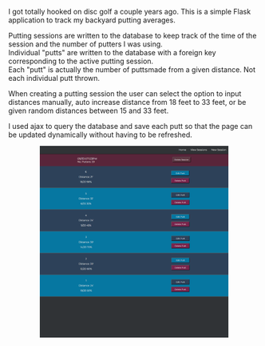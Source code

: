 I got totally hooked on disc golf a couple years ago. This is a simple Flask application to track my backyard putting averages. 

Putting sessions are written to the database to keep track of the time of the session and the number of putters I was using.  
Individual "putts" are written to the database with a foreign key corresponding to the active putting session.  
Each "putt" is actually the number of puttsmade from a given distance. Not each individual putt thrown.

When creating a putting session the user can select the option to input distances manually, auto increase distance from 18 feet to 33 feet,
or be given random distances between 15 and 33 feet.

I used ajax to query the database and save each putt so that the page can be updated dynamically without having to be refreshed.

<p align="center">
  <img src="https://github.com/jereamon/disc-golf-putts/blob/master/dg-putts-individual-session.png" width="75%">
</p>
<p align="center">
  <img stv="https://github.com/jereamon/disc-golf-putts/blob/master/dg-putts-save-putt.png" width="75%">
</p>
